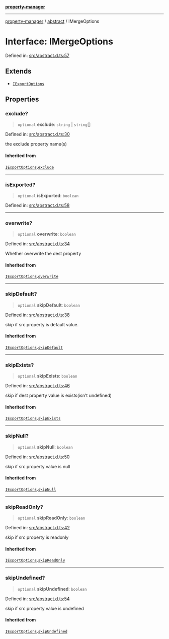[**property-manager**](../../README.md)

***

[property-manager](../../modules.md) / [abstract](../README.md) / IMergeOptions

# Interface: IMergeOptions

Defined in: [src/abstract.d.ts:57](https://github.com/snowyu/property-manager.js/blob/2b37d0c5958df603b1f7a346809647025321a3c0/src/abstract.d.ts#L57)

## Extends

- [`IExportOptions`](IExportOptions.md)

## Properties

### exclude?

> `optional` **exclude**: `string` \| `string`[]

Defined in: [src/abstract.d.ts:30](https://github.com/snowyu/property-manager.js/blob/2b37d0c5958df603b1f7a346809647025321a3c0/src/abstract.d.ts#L30)

the exclude property name(s)

#### Inherited from

[`IExportOptions`](IExportOptions.md).[`exclude`](IExportOptions.md#exclude)

***

### isExported?

> `optional` **isExported**: `boolean`

Defined in: [src/abstract.d.ts:58](https://github.com/snowyu/property-manager.js/blob/2b37d0c5958df603b1f7a346809647025321a3c0/src/abstract.d.ts#L58)

***

### overwrite?

> `optional` **overwrite**: `boolean`

Defined in: [src/abstract.d.ts:34](https://github.com/snowyu/property-manager.js/blob/2b37d0c5958df603b1f7a346809647025321a3c0/src/abstract.d.ts#L34)

Whether overwrite the dest property

#### Inherited from

[`IExportOptions`](IExportOptions.md).[`overwrite`](IExportOptions.md#overwrite)

***

### skipDefault?

> `optional` **skipDefault**: `boolean`

Defined in: [src/abstract.d.ts:38](https://github.com/snowyu/property-manager.js/blob/2b37d0c5958df603b1f7a346809647025321a3c0/src/abstract.d.ts#L38)

skip if src property is default value.

#### Inherited from

[`IExportOptions`](IExportOptions.md).[`skipDefault`](IExportOptions.md#skipdefault)

***

### skipExists?

> `optional` **skipExists**: `boolean`

Defined in: [src/abstract.d.ts:46](https://github.com/snowyu/property-manager.js/blob/2b37d0c5958df603b1f7a346809647025321a3c0/src/abstract.d.ts#L46)

skip if dest property value is exists(isn't undefined)

#### Inherited from

[`IExportOptions`](IExportOptions.md).[`skipExists`](IExportOptions.md#skipexists)

***

### skipNull?

> `optional` **skipNull**: `boolean`

Defined in: [src/abstract.d.ts:50](https://github.com/snowyu/property-manager.js/blob/2b37d0c5958df603b1f7a346809647025321a3c0/src/abstract.d.ts#L50)

skip if src property value is null

#### Inherited from

[`IExportOptions`](IExportOptions.md).[`skipNull`](IExportOptions.md#skipnull)

***

### skipReadOnly?

> `optional` **skipReadOnly**: `boolean`

Defined in: [src/abstract.d.ts:42](https://github.com/snowyu/property-manager.js/blob/2b37d0c5958df603b1f7a346809647025321a3c0/src/abstract.d.ts#L42)

skip if src property is readonly

#### Inherited from

[`IExportOptions`](IExportOptions.md).[`skipReadOnly`](IExportOptions.md#skipreadonly)

***

### skipUndefined?

> `optional` **skipUndefined**: `boolean`

Defined in: [src/abstract.d.ts:54](https://github.com/snowyu/property-manager.js/blob/2b37d0c5958df603b1f7a346809647025321a3c0/src/abstract.d.ts#L54)

skip if src property value is undefined

#### Inherited from

[`IExportOptions`](IExportOptions.md).[`skipUndefined`](IExportOptions.md#skipundefined)
